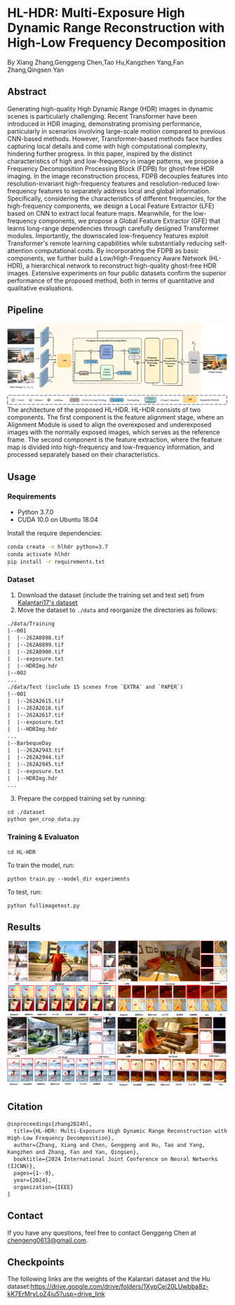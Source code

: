 # HL-HDR: Multi-Exposure High Dynamic Range Reconstruction with High-Low Frequency Decomposition

By Xiang Zhang,Genggeng Chen,Tao Hu,Kangzhen Yang,Fan Zhang,Qingsen Yan

## Abstract 
Generating high-quality High Dynamic Range (HDR) images in dynamic scenes is particularly challenging. 
Recent Transformer have been introduced in HDR imaging, demonstrating promising performance, particularly in scenarios involving large-scale motion compared to previous CNN-based methods. However, Transformer-based methods face hurdles capturing local details and come with high computational complexity, hindering further progress. In this paper, inspired by the distinct characteristics of high and low-frequency in image patterns, we propose a Frequency Decomposition Processing Block (FDPB) for ghost-free HDR imaging.
In the image reconstruction process, FDPB decouples features into resolution-invariant high-frequency features and resolution-reduced low-frequency features to separately address local and global information.
Specifically, considering the characteristics of different frequencies, for the high-frequency components, we design a Local Feature Extractor (LFE) based on CNN to extract local feature maps. Meanwhile, for the low-frequency components, we propose a Global Feature Extractor (GFE) that learns long-range dependencies through carefully designed Transformer modules. Importantly, the downscaled low-frequency features exploit Transformer's remote learning capabilities while substantially reducing self-attention computational costs.
By incorporating the FDPB as basic components, we further build a Low/High-Frequency Aware Network (HL-HDR), a hierarchical network to reconstruct high-quality ghost-free HDR images. Extensive experiments on four public datasets confirm the superior performance of the proposed method, both in terms of quantitative and qualitative evaluations.

## Pipeline
![pipeline](https://github.com/chengeng0613/HL-HDR/blob/main/picture/overview.png)
The architecture of the proposed HL-HDR. HL-HDR consists of two components. The first component is the feature alignment stage, where an Alignment Module is used to align the overexposed and underexposed images with the normally exposed images, which serves as the reference frame. The second component is the feature extraction, where the feature map is divided into high-frequency and low-frequency information, and processed separately based on their characteristics.



## Usage

### Requirements
* Python 3.7.0
* CUDA 10.0 on Ubuntu 18.04

Install the require dependencies:
```bash
conda create -n hlhdr python=3.7
conda activate hlhdr
pip install -r requirements.txt
```

### Dataset
1. Download the dataset (include the training set and test set) from [Kalantari17's dataset](https://cseweb.ucsd.edu/~viscomp/projects/SIG17HDR/)
2. Move the dataset to `./data` and reorganize the directories as follows:
```
./data/Training
|--001
|  |--262A0898.tif
|  |--262A0899.tif
|  |--262A0900.tif
|  |--exposure.txt
|  |--HDRImg.hdr
|--002
...
./data/Test (include 15 scenes from `EXTRA` and `PAPER`)
|--001
|  |--262A2615.tif
|  |--262A2616.tif
|  |--262A2617.tif
|  |--exposure.txt
|  |--HDRImg.hdr
...
|--BarbequeDay
|  |--262A2943.tif
|  |--262A2944.tif
|  |--262A2945.tif
|  |--exposure.txt
|  |--HDRImg.hdr
...
```
3. Prepare the corpped training set by running:
```
cd ./dataset
python gen_crop_data.py
```

### Training & Evaluaton
```
cd HL-HDR
```
To train the model, run:
```
python train.py --model_dir experiments
```
To test, run:
```
python fullimagetest.py
```

## Results
![results](https://github.com/chengeng0613/HL-HDR/blob/main/picture/compare.png)



## Citation
```
@inproceedings{zhang2024hl,
  title={HL-HDR: Multi-Exposure High Dynamic Range Reconstruction with High-Low Frequency Decomposition},
  author={Zhang, Xiang and Chen, Genggeng and Hu, Tao and Yang, Kangzhen and Zhang, Fan and Yan, Qingsen},
  booktitle={2024 International Joint Conference on Neural Networks (IJCNN)},
  pages={1--9},
  year={2024},
  organization={IEEE}
}
```

## Contact
If you have any questions, feel free to contact Genggeng Chen at chengeng0613@gmail.com.

## Checkpoints
The following links are the weights of the Kalantari dataset and the Hu dataset:https://drive.google.com/drive/folders/1XypCej20LUwbba8z-kK7ErMryLoZ4iu5?usp=drive_link
